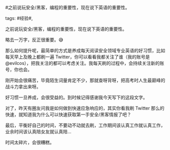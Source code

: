 #之前说玩安全/黑客，编程的重要性，现在说下英语的重要性。

tags: #经验#, 

之前说玩安全/黑客，编程的重要性，现在说下英语的重要性。

略去一万字，反正很重要。😅

那么如何提升呢，最简单的方式是养成每天阅读安全领域专业英语的好习惯，比如每天早上及晚上都刷一遍 Twitter，你可以看看我都关注了谁（我的账号是 @evilcos），把我关注的都可以考虑关注。我每天刷的过程中，会持续关注新的账号，你也会。

刚开始会很痛苦，毕竟陌生词量肯定不少，那就查呀背呀，把高考时人生最巅峰的战斗力拿出来呀。

好习惯一旦养成，会很受益的。到时候记得感谢我今天写下的这段文字。

对了，昨天有圈友问我是如何做到快速应急响应的，其实你看我刷 Twitter 那么的快速，就知道我为什么可以快速获取第一手安全/黑客情报了吧？

最后，平衡好自己的时间，不要动不动就去刷，工作期间该认真工作就认真工作，业余时间该认真陪女友就认真陪...

时间太碎片，会很糟糕。

[comment]: <> (topic_id:48844828544818)

[comment]: <> (create_time:2017-06-29T16:53:50.556+0800)

[comment]: <> (topic_type:talk)

[comment]: <> (owner:781244882_余弦)

